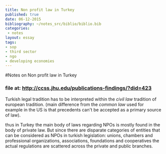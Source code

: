 ```yaml
---
title: Non profit law in Turkey
published: true
date: 06-12-2015
bibliography: ~/notes_src/biblio/biblio.bib
categories:
 - notes
layout: essay
tags:
- sop
- third sector
- ngo
- developing economies
---
```



#Notes on Non profit law in Turkey
### file at: <http://ccss.jhu.edu/publications-findings/?did=423>

Turkish legal tradition has to be interpreted within the *civil law* tradition of european tradition.
(main difference from the *common law* used for example in the US is that precedents can't be accepted as a primary source of law).

thus in Turkey the main body of laws regarding NPOs is mostly found in the body of private law. But since there are disparate categories of entities that can be considered as NPOs in turkish legislation: unions, chambers and professional organizations, associations, foundations and cooperatives the actual regulations are scattered across the private and public branches.

